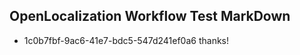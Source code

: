 ## OpenLocalization Workflow Test MarkDown
* 1c0b7fbf-9ac6-41e7-bdc5-547d241ef0a6 
thanks!<!--HONumber=Mar16_HO2-->
